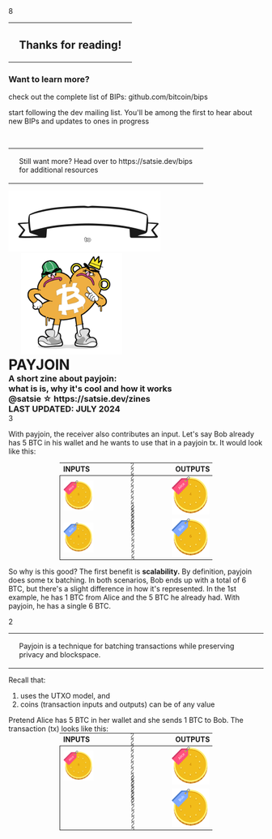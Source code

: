 <zine-page class='left'>
  <page-num>
    8
  </page-num>
  <table class='contents-centered'>
    <tr>
      <td>
        <small-splash-left>
        </small-splash-left>
      </td>
      <td>
        <h2>
          Thanks for reading!
        </h2>
      </td>
      <td>
        <small-splash-right>
        </small-splash-right>
      </td>
    </tr>
  </table>
  <h3>
    Want to learn more?
  </h3>
  <p class='text-left'>
    <arrow-right class='first' />
    check out the complete list of BIPs:
    github.com/bitcoin/bips
  </p>
  <p class='text-left'>
    <arrow-right class='second' />
    start following the <bitcoin></bitcoin>
    dev mailing list. You'll be among the
    first to hear about new BIPs and updates
    to ones in progress
  </p>
  <br />
  <div class='squiggly squiggly-1'></div>
  <div class='squiggly squiggly-2'></div>
  <table>
    <tr>
      <td>
        <div class='x-small squiggly-vert squiggly-vert-1'></div>
        <div class='x-small squiggly-vert squiggly-vert-2'></div>
      </td>
      <td>
        <p class='text-center'>
          Still want more? Head over to 
          https://satsie.dev/bips
          <br />
          for additional resources
        </p>
      </td>
      <td>
        <div class='x-small squiggly-vert squiggly-vert-1'></div>
        <div class='x-small squiggly-vert squiggly-vert-2'></div>
      </td>
    </tr>
  </table>
  <div class='squiggly squiggly-1'></div>
  <div class='squiggly squiggly-2'></div>
</zine-page>

<zine-page class='right'>
  <img alt="Satsie's Pocket Guide" src='./static/satsies-pocket-guide.svg' style='height: 120px;'>
  <img alt='Graffiti' src='./static/graffiti.svg' style='height: 200px; margin-left: 25px;  margin-bottom: 0; margin-top: 0;'>
  <h1 style='margin-bottom: 0; margin-left: auto; margin-right: auto; margin-top: 0;'>PAYJOIN</h1>
  <h3 style='margin-bottom: 0; margin-top: 0;'>
    A short zine about payjoin:
    <br />
    what is is, why it's cool and how it works
    <br />
    @satsie ☆ https://satsie.dev/zines
    <br />
    LAST UPDATED: JULY 2024
  </h3>
</zine-page>

<zine-page class='right'>
  <page-num>
    3
  </page-num>
  <p style='text-align: left;'>
    With payjoin, the receiver also contributes an input. Let's
    say Bob already has 5 BTC in his wallet and he wants to use
    that in a payjoin tx. It would look like this:
  </p>
  <table style='margin: 0 auto; max-width: 60%;'>
    <thead>
      <tr>
        <th>INPUTS</th>
        <th></th>
        <th>OUTPUTS</th>
      </tr>
    </thead>
    <tbody style='border: 1px solid;'>
      <tr>
        <td style='margin: 0 auto; padding-right: 0;'>
          <img
            alt="Alice's Five BTC"
            src='./static/alice-five.svg'
            style='object-fit: contain; width: 2.4cm;'
            >
        </td>
        <td style='font-size: .48cm; letter-spacing: -.1cm; opacity: .6; transform: rotate(90deg);'>
          ∾∾∾∾∾∾∾∾∾∾∾∾
        </td>
        <td style='margin: 0 auto; padding-left: 0;'>
          <img
            alt="Alice's Four BTC"
            src='./static/alice-four.svg'
            style='object-fit: contain; width: 2.4cm;'
            >
        </td>
      </tr>
      <tr>
        <td style='margin: 0 auto; padding-right: 0;'>
          <img
            alt="Bob's Five BTC"
            src='./static/bob-five.svg'
            style='object-fit: contain; width: 2.4cm;'
            ></td>
        <td style='font-size: .48cm; letter-spacing: -.1cm; opacity: .6; transform: rotate(90deg);'>
          ∾∾∾∾∾∾∾∾∾∾∾∾
        </td>
        <td style='margin: 0 auto; padding-left: 0;'>
          <img
            alt="Bob's One BTC"
            src='./static/bob-six.svg'
            style='object-fit: contain; width: 2.4cm;'
            >
        </td>
      </tr>
    </tbody>
  </table>
  <outlined-right-arrow class='first' style='position: absolute; right: 7.2cm; top: 5.6cm; '>
  </outlined-right-arrow>
  <outlined-right-arrow class='second' style='position: absolute; right: 1.2cm; top: 5.6cm;'>
  </outlined-right-arrow>
  <p style='text-align: left;'>
    So why is this good? The first benefit is <strong>scalability.</strong>
    By definition, payjoin does some tx batching. In both scenarios, Bob
    ends up with a total of 6 BTC, but there's a slight difference in how
    it's represented. In the 1st example, he has 1 BTC from Alice and the
    5 BTC he already had. With payjoin, he has a single 6 BTC.
  </p>
</zine-page>

<zine-page class='left'>
  <page-num>
    2
  </page-num>
  <div class='squiggly squiggly-1'></div>
  <div class='squiggly squiggly-2'></div>
  <table>
    <tr>
      <td>
        <div class='medium squiggly-vert squiggly-vert-1'></div>
        <div class='medium squiggly-vert squiggly-vert-2'></div>
      </td>
      <td>
        <p>
          Payjoin is a technique for batching <bitcoin></bitcoin>
          transactions while preserving privacy and blockspace.
        </p>
      </td>
      <td>
        <div class='medium squiggly-vert squiggly-vert-1'></div>
        <div class='medium squiggly-vert squiggly-vert-2'></div>
      </td>
    </tr>
  </table>
  <div class='squiggly squiggly-1'></div>
  <div class='squiggly squiggly-2'></div>
  <p style='text-align: left;'>
    Recall that:
  </p>
  <ol style='text-align: left;'>
    <li><bitcoin></bitcoin> uses the UTXO model, and</li>
    <li>coins (transaction inputs and outputs) can be of any value</li>
  </ol>
  Pretend Alice has 5 BTC in her wallet and she sends 1 BTC to Bob.
  The transaction (tx) looks like this:
  <table style='margin: 0 auto; max-width: 60%;'>
    <thead>
      <tr>
        <th>INPUTS</th>
        <th></th>
        <th>OUTPUTS</th>
      </tr>
    </thead>
    <tbody style='border: 1px solid;'>
      <tr>
        <td style='margin: 0 auto; padding-right: 0;'>
          <img
            alt="Alice's Five BTC"
            src='./static/alice-five.svg'
            style='object-fit: contain; width: 2.4cm;'
            >
        </td>
        <td style='font-size: .48cm; letter-spacing: -.1cm; opacity: .6; transform: rotate(90deg);'>
          ∾∾∾∾∾∾∾∾∾∾∾∾
        </td>
        <td style='margin: 0 auto; padding-left: 0;'>
          <img
            alt="Alice's Four BTC"
            src='./static/alice-four.svg'
            style='object-fit: contain; width: 2.4cm;'
            >
        </td>
      </tr>
      <tr>
        <td>&nbsp;</td>
        <td style='font-size: .48cm; letter-spacing: -.1cm; opacity: .6; transform: rotate(90deg);'>
          ∾∾∾∾∾∾∾∾∾∾∾∾
        </td>
        <td style='margin: 0 auto; padding-left: 0;'>
          <img
            alt="Bob's One BTC"
            src='./static/bob-one.svg'
            style='object-fit: contain; width: 2.4cm;'
            >
        </td>
      </tr>
    </tbody>
  </table>
  <outlined-right-arrow class='first' style='bottom: 5cm; position: absolute; right: 7.2cm;'>
  </outlined-right-arrow>
  <outlined-right-arrow class='second' style='bottom: 5cm; position: absolute; right: 1.2cm;'>
  </outlined-right-arrow>
</zine-page>
